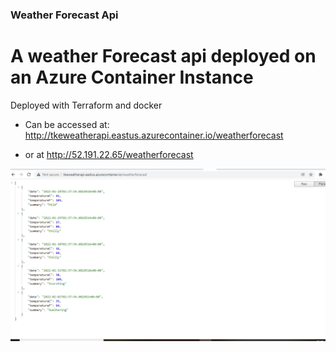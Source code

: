 ### Weather Forecast Api

# A weather Forecast api deployed on an Azure Container Instance

Deployed with Terraform and docker

* Can be accessed at:  http://tkeweatherapi.eastus.azurecontainer.io/weatherforecast

* or at http://52.191.22.65/weatherforecast

![weather_api_view](image/weather_forecast.png)